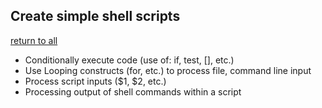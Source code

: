 ## Create simple shell scripts
[return to all](../Readme.md)
* Conditionally execute code (use of: if, test, [], etc.)
* Use Looping constructs (for, etc.) to process file, command line input
* Process script inputs ($1, $2, etc.)
* Processing output of shell commands within a script